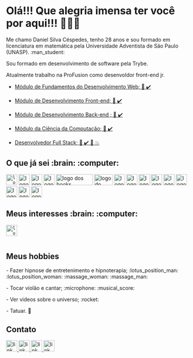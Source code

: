 # Olá!!! Que alegria imensa ter você por aqui!!! :star_struck::star_struck::star_struck:

<p> Me chamo Daniel Silva Céspedes, tenho 28 anos e sou formado em licenciatura em matemática pela Universidade Adventista de São Paulo (UNASP). :man_student: <p/>
<p> Sou formado em desenvolvimento de software pela Trybe. </p>
<p>  Atualmente trabalho na ProFusion como desenvoldor front-end jr.</p>

* <a href='https://raw.githubusercontent.com/devDanielCespedes/devDanielCespedes/main/images/certificadoConclusaoModuloFundamentos.png'> Módulo de Fundamentos do Desenvolvimento Web; :1st_place_medal: :heavy_check_mark:</a>
* <a href='https://github.com/devDanielCespedes/devDanielCespedes/blob/main/images/Turma-07_-Certificado-de-Font-End-Daniel-Silva-C%C3%A9spedes.jpg?raw=true'> Módulo de Desenvolvimento Front-end; :1st_place_medal: :heavy_check_mark: </a>
* <a href='https://github.com/devDanielCespedes/devDanielCespedes/blob/main/images/backend.pdf'> Módulo de Desenvolvimento Back-end ; :1st_place_medal: :heavy_check_mark: </a> 
* <a href='https://github.com/devDanielCespedes/devDanielCespedes/blob/main/images/CienciaComputacao.pdf'> Módulo da Ciência da Computação; :1st_place_medal: :heavy_check_mark: </a> 

* <a href='https://github.com/devDanielCespedes/devDanielCespedes/blob/main/images/Conclus%C3%A3oDoCurso.pdf'> Desenvolvedor Full Stack; :1st_place_medal: :heavy_check_mark: :checkered_flag: :boom: </a> 

<h2>O que já sei :brain: :computer:</h2>

<code><img src="https://upload.wikimedia.org/wikipedia/commons/thumb/6/61/HTML5_logo_and_wordmark.svg/1200px-HTML5_logo_and_wordmark.svg.png" width='30px' height="30px" alt='logo do HTML' marginRight="10px"/></code>
<img src="https://upload.wikimedia.org/wikipedia/commons/thumb/d/d5/CSS3_logo_and_wordmark.svg/1200px-CSS3_logo_and_wordmark.svg.png" alt='logo do CSS' width='30px' height="30px"/>
<img src="https://img2.gratispng.com/20180810/fvl/kisspng-javascript-comment-html-logo-international-confere-amp-quot-need-page-amp-quot-5b6d61dfbbdf29.2420070415338951357695.jpg" alt='logo do Javascript' width='30px' height="30px"/>
<img src="https://bognarjunior.files.wordpress.com/2018/08/download.png?w=256" alt='logo do redux' width='30px' height="30px" margin-right="10px"/> 
<img src="https://www.alura.com.br/artigos/assets/react-hooks/logo-do-react-com-um-J.png" alt='logo dos hooks' width='100px' height="30px"/>
<img src="https://miro.medium.com/max/2000/1*QDQvlCg420lzRElCK4AYhw.png" alt='logo do React Native' width='50px' height="30px"/>
<img src="https://storage.semalt.com/uploads/articles/6e222187f3ca196b689b9d3984685dc91.png" alt='logo do Nodo js' width='30px' height="30px"/> 
<img src="https://avatars3.githubusercontent.com/u/18133?s=200&v=4" alt='logo do gitHub' width='30px' height="30px"/>
<img src="https://upload.wikimedia.org/wikipedia/commons/thumb/3/35/Tux.svg/1200px-Tux.svg.png" alt='logo do lunix' width='30px' height="30px"/>
<img src="https://testing-library.com/img/octopus-128x128.png" alt='logo da react testing library' width='30px' height="30px" />
<img src="https://d2eip9sf3oo6c2.cloudfront.net/tags/images/000/000/940/full/jestlogo.png" alt='logo do jest' width='30px' height="30px" />
<img src="https://img2.gratispng.com/20180819/xv/kisspng-logo-mysql-cluster-database-oracle-corporation-macrosolution-5b7962c3aaa0d2.7413479715346817956989.jpg" alt='logo do MySQL' width='30px' height="30px" />
<img src="https://w1.pngwing.com/pngs/711/379/png-transparent-green-grass-mongodb-database-documentoriented-database-dashboard-nosql-bson-javascript.png" alt='logo do MongoDB' width='30px' height="30px" />
<img src="https://upload.wikimedia.org/wikipedia/commons/thumb/4/4c/Typescript_logo_2020.svg/512px-Typescript_logo_2020.svg.png" alt='logo do TypeScript' width='30px' height="30px" />
<img src="https://upload.wikimedia.org/wikipedia/commons/thumb/1/17/GraphQL_Logo.svg/1200px-GraphQL_Logo.svg.png" alt='logo do GraphQL' width='30px' height="30px" />

<h2>Meus interesses :brain: :computer:</h2>
<code><img src="https://img1.gratispng.com/20180831/bol/kisspng-c-programming-language-logo-microsoft-visual-stud-atlas-portfolio-5b8991925c19f7.9738748215357423543773.jpg" alt='logo do C#' width='30px' height="30px" />
 </code>

<h2>Meus hobbies</h2>
<p>- Fazer hipnose de entretenimento e hipnoterapia; :lotus_position_man: :lotus_position_woman: :massage_woman: :massage_man:</p>
<p>- Tocar violão e cantar; :microphone: :musical_score:</p>
<p>- Ver videos sobre o universo; :rocket:</p>
<p>- Tatuar. 💉</p>

<h2>Contato</h2>
<a href="https://www.linkedin.com/in/devdanielcespedes/" target="_blank"> <img src="https://t.ctcdn.com.br/o6YUYZNxhn1ob0FEjQo-a7KapYU=/400x400/smart/i490027.jpeg" alt='link que direciona para o linkedIn do Daniel Silva Céspedes' width='30px' height="30px"/> </a>
<a href="mailto:dev.danielcespedes@gmail.com" target="_blank"> <img src="https://www.google.com/gmail/about/static/images/logo-gmail.png?cache=1adba63"  alt='link que direciona para o gmail do Daniel Silva Céspedes' width='30px' height="30px"/> </a>
<a href="https://www.instagram.com/dancespedes/" target="_blank"> <img src="https://images.vexels.com/media/users/3/137197/isolated/preview/fb944c570182b6e89eb21f41f8c4522b-silhueta-colorida-de-instagram.png" alt='link que direciona para o instagram do Daniel Silva Céspedes' width='30px' height="30px"/> </a>
<a href="https://api.whatsapp.com/send?phone=5511952744571" target="_blank"> <img src="https://staconecta.com.br/wp-content/uploads/2018/01/whats-sem-fundo.png" alt='link que direciona para o WhatsApp do Daniel Silva Céspedes' width='30px' height="30px"/> </a>

